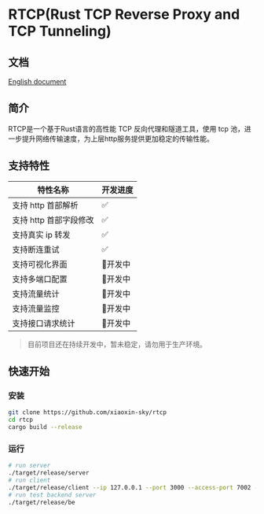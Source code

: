 # RTCP(Rust TCP Reverse Proxy and TCP Tunneling)

## 文档

[English document](./readme.md)

## 简介

RTCP是一个基于Rust语言的高性能 TCP 反向代理和隧道工具，使用 tcp 池，进一步提升网络传输速度，为上层http服务提供更加稳定的传输性能。

## 支持特性

|特性名称|开发进度|
|--------|-------|
| 支持 http 首部解析 | ✅ |
| 支持 http 首部字段修改 | ✅ |
| 支持真实 ip 转发 | ✅ |
| 支持断连重试 | ✅ |
| 支持可视化界面 | 🚧开发中 |
| 支持多端口配置 | 🚧开发中 |
| 支持流量统计 | 🚧开发中 |
| 支持流量监控 | 🚧开发中 |
| 支持接口请求统计 | 🚧开发中 |




> 目前项目还在持续开发中，暂未稳定，请勿用于生产环境。

## 快速开始

### 安装

```bash
git clone https://github.com/xiaoxin-sky/rtcp
cd rtcp
cargo build --release
```

### 运行

```bash
# run server
./target/release/server
# run client
./target/release/client --ip 127.0.0.1 --port 3000 --access-port 7002 --server 127.0.0.1
# run test backend server
./target/release/be
```

